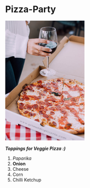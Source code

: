 # Pizza-Party

<img src= "https://github.com/soumya240893/Pizza-Party/blob/main/images/Pizza.jpg" width=50% height=50%>

***Toppings for Veggie Pizza :)***

  1. *Paparika*
  2. **Onion**
  3. Cheese
  4. Corn
  5. Chilli Ketchup



